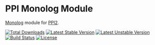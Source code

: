 PPI Monolog Module
==================

[@php]:     http://php.net/         "PHP: Hypertext Preprocessor"
[@ppi]:     http://ppi.io/          "PPI Framework - The PHP Meta Framework!"
[@monolog]: https://github.com/Seldaek/monolog  "Sends your logs to files, sockets, inboxes, databases and various web services"

[Monolog][@monolog] module for [PPI2][@ppi].

[![Total Downloads](https://poser.pugx.org/ppi/monolog-module/downloads.png)](https://packagist.org/packages/ppi/monolog-module)
[![Latest Stable Version](https://poser.pugx.org/ppi/monolog-module/v/stable.png)](https://packagist.org/packages/ppi/monolog-module)
[![Latest Unstable Version](https://poser.pugx.org/ppi/monolog-module/v/unstable.png)](https://packagist.org/packages/ppi/monolog-module)
[![Build Status](https://secure.travis-ci.org/ppi/ppi-monolog-module.png)](http://travis-ci.org/ppi/ppi-monolog-module)
[![License](https://poser.pugx.org/ppi/monolog-module/license.png)](https://packagist.org/packages/ppi/monolog-module)
